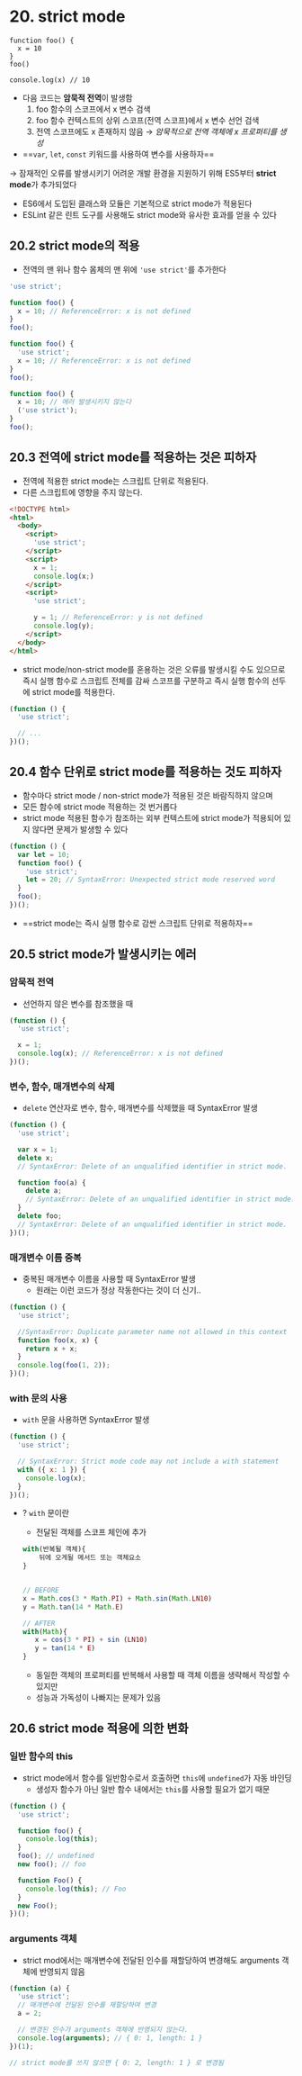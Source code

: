 # 20. strict mode

```run-javascript
function foo() {
  x = 10
}
foo()

console.log(x) // 10
```

- 다음 코드는 **암묵적 전역**이 발생함
  1.  foo 함수의 스코프에서 x 변수 검색
  2.  foo 함수 컨텍스트의 상위 스코프(전역 스코프)에서 x 변수 선언 검색
  3.  전역 스코프에도 x 존재하지 않음 → _암묵적으로 전역 객체에 x 프로퍼티를 생성_
- ==`var`, `let`, `const` 키워드를 사용하여 변수를 사용하자==

→ 잠재적인 오류를 발생시키기 어려운 개발 환경을 지원하기 위해 ES5부터 **strict mode**가 추가되었다

- ES6에서 도입된 클래스와 모듈은 기본적으로 strict mode가 적용된다
- ESLint 같은 린트 도구를 사용해도 strict mode와 유사한 효과를 얻을 수 있다

## 20.2 strict mode의 적용

- 전역의 맨 위나 함수 몸체의 맨 위에 `'use strict'`를 추가한다

```javascript
'use strict';

function foo() {
  x = 10; // ReferenceError: x is not defined
}
foo();
```

```javascript
function foo() {
  'use strict';
  x = 10; // ReferenceError: x is not defined
}
foo();
```

```javascript
function foo() {
  x = 10; // 에러 발생시키지 않는다
  ('use strict');
}
foo();
```

## 20.3 전역에 strict mode를 적용하는 것은 피하자

- 전역에 적용한 strict mode는 스크립트 단위로 적용된다.
- 다른 스크립트에 영향을 주지 않는다.

```html
<!DOCTYPE html>
<html>
  <body>
    <script>
      'use strict';
    </script>
    <script>
      x = 1;
      console.log(x;)
    </script>
    <script>
      'use strict';

      y = 1; // ReferenceError: y is not defined
      console.log(y);
    </script>
  </body>
</html>
```

- strict mode/non-strict mode를 혼용하는 것은 오류를 발생시킬 수도 있으므로 즉시 실행 함수로 스크립트 전체를 감싸 스코프를 구분하고 즉시 실행 함수의 선두에 strict mode를 적용한다.

```javascript
(function () {
  'use strict';

  // ...
})();
```

## 20.4 함수 단위로 strict mode를 적용하는 것도 피하자

- 함수마다 strict mode / non-strict mode가 적용된 것은 바람직하지 않으며
- 모든 함수에 strict mode 적용하는 것 번거롭다
- strict mode 적용된 함수가 참조하는 외부 컨텍스트에 strict mode가 적용되어 있지 않다면 문제가 발생할 수 있다

```javascript
(function () {
  var let = 10;
  function foo() {
    'use strict';
    let = 20; // SyntaxError: Unexpected strict mode reserved word
  }
  foo();
})();
```

- ==strict mode는 즉시 실행 함수로 감싼 스크립트 단위로 적용하자==

## 20.5 strict mode가 발생시키는 에러

### 암묵적 전역

- 선언하지 않은 변수를 참조했을 때

```javascript
(function () {
  'use strict';

  x = 1;
  console.log(x); // ReferenceError: x is not defined
})();
```

### 변수, 함수, 매개변수의 삭제

- `delete` 연산자로 변수, 함수, 매개변수를 삭제했을 때 SyntaxError 발생

```javascript
(function () {
  'use strict';

  var x = 1;
  delete x;
  // SyntaxError: Delete of an unqualified identifier in strict mode.

  function foo(a) {
    delete a;
    // SyntaxError: Delete of an unqualified identifier in strict mode.
  }
  delete foo;
  // SyntaxError: Delete of an unqualified identifier in strict mode.
})();
```

### 매개변수 이름 중복

- 중복된 매개변수 이름을 사용할 때 SyntaxError 발생
  - 원래는 이런 코드가 정상 작동한다는 것이 더 신기..

```javascript
(function () {
  'use strict';

  //SyntaxError: Duplicate parameter name not allowed in this context
  function foo(x, x) {
    return x + x;
  }
  console.log(foo(1, 2));
})();
```

### with 문의 사용

- `with` 문을 사용하면 SyntaxError 발생

```javascript
(function () {
  'use strict';

  // SyntaxError: Strict mode code may not include a with statement
  with ({ x: 1 }) {
    console.log(x);
  }
})();
```

- ? `with` 문이란

  - 전달된 객체를 스코프 체인에 추가

  ```javascript
  with(반복될 객체){
      뒤에 오게될 메서드 또는 객체요소
  }


  // BEFORE
  x = Math.cos(3 * Math.PI) + Math.sin(Math.LN10)
  y = Math.tan(14 * Math.E)

  // AFTER
  with(Math){
     x = cos(3 * PI) + sin (LN10)
     y = tan(14 * E)
  }
  ```

  - 동일한 객체의 프로퍼티를 반복해서 사용할 때 객체 이름을 생략해서 작성할 수 있지만
  - 성능과 가독성이 나빠지는 문제가 있음

## 20.6 strict mode 적용에 의한 변화

### 일반 함수의 this

- strict mode에서 함수를 일반함수로서 호출하면 `this`에 `undefined`가 자동 바인딩
  - 생성자 함수가 아닌 일반 함수 내에서는 `this`를 사용할 필요가 없기 때문

```javascript
(function () {
  'use strict';

  function foo() {
    console.log(this);
  }
  foo(); // undefined
  new foo(); // foo

  function Foo() {
    console.log(this); // Foo
  }
  new Foo();
})();
```

### arguments 객체

- strict mod에서는 매개변수에 전달된 인수를 재할당하여 변경해도 arguments 객체에 반영되지 않음

```javascript
(function (a) {
  'use strict';
  // 매개변수에 전달된 인수를 재할당하여 변경
  a = 2;

  // 변경된 인수가 arguments 객체에 반영되지 않는다.
  console.log(arguments); // { 0: 1, length: 1 }
})(1);

// strict mode를 쓰지 않으면 { 0: 2, length: 1 } 로 변경됨
```
